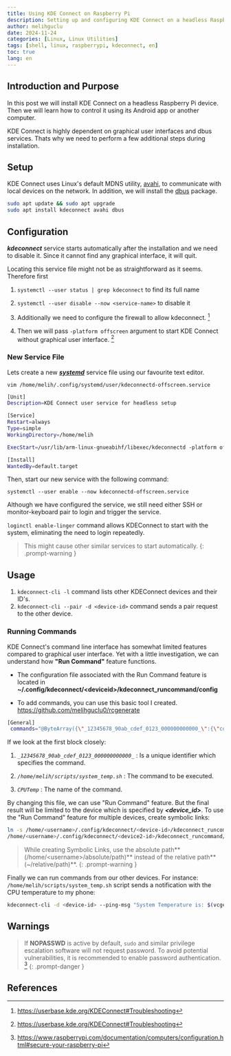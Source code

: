 ```yaml
---
title: Using KDE Connect on Raspberry Pi
description: Setting up and configuring KDE Connect on a headless Raspberry Pi
author: melihguclu
date: 2024-11-24 
categories: [Linux, Linux Utilities]
tags: [shell, linux, raspberrypi, kdeconnect, en]
toc: true
lang: en
---
```


## Introduction and Purpose
In this post we will install KDE Connect on a headless Raspberry Pi device. Then we will learn how to control it using its Android app or another computer. 

KDE Connect is highly dependent on graphical user interfaces and dbus services. Thats why we need to perform a few additional steps during installation.


## Setup


KDE Connect uses Linux's default MDNS utility, [avahi](/posts/en/avahi), to communicate with local devices on the network. In addition, we will install the [dbus](/posts/en/dbus) package.

```bash
sudo apt update && sudo apt upgrade
sudo apt install kdeconnect avahi dbus
```
## Configuration

***kdeconnect*** service starts automatically after the installation and we need to disable it. Since it cannot find any graphical interface, it will quit.

Locating this service file might not be as straightforward as it seems. 
Therefore first

1. `systemctl --user status | grep kdeconnect`
to find its full name

2. `systemctl --user disable --now <service-name>`
to disable it

3. Additionally we need to configure the firewall to allow kdeconnect. [^ref1]

4. Then we will pass `-platform offscreen` argument to start KDE Connect without graphical user interface. [^ref1]

### New Service File
Lets create a new [***systemd***](/posts/en/systemd) service file using our favourite text editor.

`vim /home/melih/.config/systemd/user/kdeconnectd-offscreen.service`

```bash
[Unit]
Description=KDE Connect user service for headless setup

[Service]
Restart=always
Type=simple
WorkingDirectory=/home/melih

ExecStart=/usr/lib/arm-linux-gnueabihf/libexec/kdeconnectd -platform offscreen

[Install]
WantedBy=default.target
```
 
Then, start our new service with the following command:

`systemctl --user enable --now kdeconnectd-offscreen.service`

Although we have configured the service, we still need either SSH or monitor-keyboard pair to login and trigger the service. 

`loginctl enable-linger` command allows KDEConnect to start with the system, eliminating the need to login repeatedly.

> This might cause other similar services to start automatically.
{: .prompt-warning }

## Usage

1. `kdeconnect-cli -l` command lists other KDEConnect devices and their ID's.
2. `kdeconnect-cli --pair -d <device-id>` command sends a pair request to the other device.

### Running Commands

KDE Connect's command line interface has somewhat limited features compared to graphical user interface. Yet with a little investigation, we can understand how **"Run Command"** feature functions.

- The configuration file associated with the Run Command feature is located in **~/.config/kdeconnect/\<deviceid>/kdeconnect_runcommand/config**

- To add commands, you can use this basic tool I created.
<https://github.com/melihguclu0/rcgenerate>

```bash
[General]
 commands="@ByteArray({\"_12345678_90ab_cdef_0123_000000000000_\":{\"command\":\"/home/melih/scripts/system_temp.sh\",\"name\":\"CPUTemp\"},\"_12345678_90ab_cdef_0123_000000000001_\":{\"command\":\"/home/melih/scripts/temp.sh\",\"name\":\"temp\"},\"_e0067ef0_902b_447a_878c_000000000002_\":{\"command\":\"/home/melih/scripts/service_stat.sh\",\"name\":\"Query-Stats\"}})"
```

If we look at the first block closely:
1. *`_12345678_90ab_cdef_0123_000000000000_`*
: Is a unique identifier which specifies the command.

2. *`/home/melih/scripts/system_temp.sh`*
: The command to be executed.

3. *`CPUTemp`*
: The name of the command.

By changing this file, we can use "Run Command" feature. But the final result will be limited to the device which is specified by ***\<device_id>***. To use the "Run Command" feature for multiple devices, create symbolic links:

```bash
ln -s /home/<username>/.config/kdeconnect/<device-id>/kdeconnect_runcommand/config \
/home/<username>/.config/kdeconnect/<device2-id>/kdeconnect_runcommand/config
```

> While creating Symbolic Links, use the absolute path**(/home/\<username>/absolute/path)** instead of the relative path**(~/relative/path)**. 
{: .prompt-warning }

Finally we can run commands from our other devices. For instance: `/home/melih/scripts/system_temp.sh` script sends a notification with the CPU temperature to my phone:

```bash
kdeconnect-cli -d <device-id> --ping-msg "System Temperature is: $(vcgencmd measure_temp | cut -d'=' -f2)"
```

## Warnings

> If **NOPASSWD** is active by default, `sudo` and similar privilege escalation software will not request password. To avoid potential vulnerabilities, it is recommended to enable password authentication. [^ref2] 
{: .prompt-danger }

## References
[^ref1]: <https://userbase.kde.org/KDEConnect#Troubleshooting>
[^ref2]: <https://www.raspberrypi.com/documentation/computers/configuration.html#secure-your-raspberry-pi>
